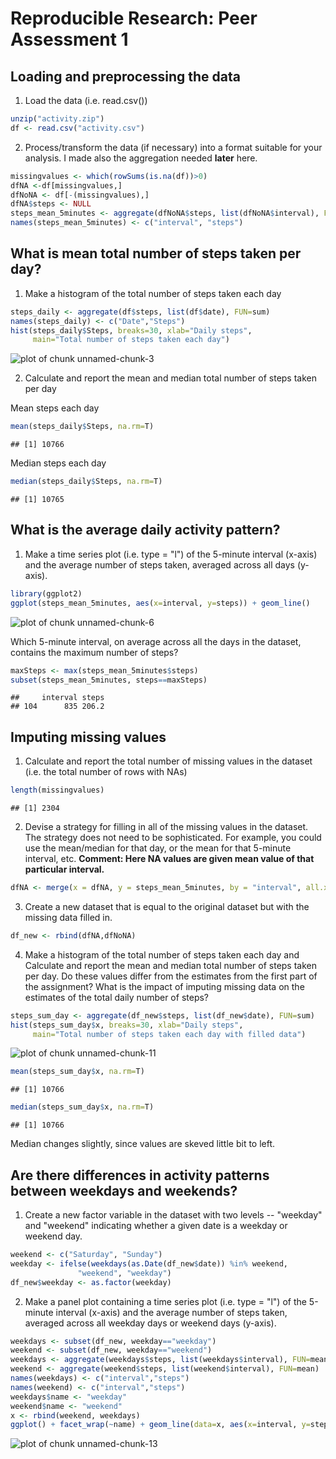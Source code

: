 # Reproducible Research: Peer Assessment 1

## Loading and preprocessing the data

1. Load the data (i.e. read.csv())


```r
unzip("activity.zip")
df <- read.csv("activity.csv")
```

2. Process/transform the data (if necessary) into a format suitable for your 
analysis. I made also the aggregation needed **later** here.


```r
missingvalues <- which(rowSums(is.na(df))>0)
dfNA <-df[missingvalues,]
dfNoNA <- df[-(missingvalues),]
dfNA$steps <- NULL
steps_mean_5minutes <- aggregate(dfNoNA$steps, list(dfNoNA$interval), FUN=mean)
names(steps_mean_5minutes) <- c("interval", "steps")
```

## What is mean total number of steps taken per day?

1. Make a histogram of the total number of steps taken each day


```r
steps_daily <- aggregate(df$steps, list(df$date), FUN=sum)
names(steps_daily) <- c("Date","Steps")
hist(steps_daily$Steps, breaks=30, xlab="Daily steps", 
     main="Total number of steps taken each day")
```

![plot of chunk unnamed-chunk-3](figure/unnamed-chunk-3.png) 

2. Calculate and report the mean and median total number of steps taken per day

Mean steps each day

```r
mean(steps_daily$Steps, na.rm=T)
```

```
## [1] 10766
```

Median steps each day

```r
median(steps_daily$Steps, na.rm=T)
```

```
## [1] 10765
```

## What is the average daily activity pattern?

1. Make a time series plot (i.e. type = "l") of the 5-minute interval (x-axis) 
and the average number of steps taken, averaged across all days (y-axis). 


```r
library(ggplot2)
ggplot(steps_mean_5minutes, aes(x=interval, y=steps)) + geom_line()
```

![plot of chunk unnamed-chunk-6](figure/unnamed-chunk-6.png) 

Which 5-minute interval, on average across all the days in the dataset, 
contains the maximum number of steps?


```r
maxSteps <- max(steps_mean_5minutes$steps)
subset(steps_mean_5minutes, steps==maxSteps)
```

```
##     interval steps
## 104      835 206.2
```

## Imputing missing values

1. Calculate and report the total number of missing values in the dataset 
(i.e. the total number of rows with NAs)


```r
length(missingvalues)
```

```
## [1] 2304
```

2. Devise a strategy for filling in all of the missing values in the dataset. 
The strategy does not need to be sophisticated. For example, you could use 
the mean/median for that day, or the mean for that 5-minute interval, etc.
**Comment: Here NA values are given mean value of that particular interval.**


```r
dfNA <- merge(x = dfNA, y = steps_mean_5minutes, by = "interval", all.x=TRUE)
```

3. Create a new dataset that is equal to the original dataset but with the 
missing data filled in.


```r
df_new <- rbind(dfNA,dfNoNA)
```

4. Make a histogram of the total number of steps taken each day and Calculate and 
report the mean and median total number of steps taken per day. Do these values 
differ from the estimates from the first part of the assignment? What is the 
impact of imputing missing data on the estimates of the total daily number of 
steps?


```r
steps_sum_day <- aggregate(df_new$steps, list(df_new$date), FUN=sum)
hist(steps_sum_day$x, breaks=30, xlab="Daily steps", 
     main="Total number of steps taken each day with filled data")
```

![plot of chunk unnamed-chunk-11](figure/unnamed-chunk-11.png) 

```r
mean(steps_sum_day$x, na.rm=T)
```

```
## [1] 10766
```

```r
median(steps_sum_day$x, na.rm=T)
```

```
## [1] 10766
```

Median changes slightly, since values are skeved little bit to left. 

## Are there differences in activity patterns between weekdays and weekends?

1. Create a new factor variable in the dataset with two levels -- "weekday"
and "weekend" indicating whether a given date is a weekday or weekend day.


```r
weekend <- c("Saturday", "Sunday")
weekday <- ifelse(weekdays(as.Date(df_new$date)) %in% weekend, 
               "weekend", "weekday")
df_new$weekday <- as.factor(weekday)
```

2. Make a panel plot containing a time series plot (i.e. type = "l") 
of the 5-minute interval (x-axis) and the average number of steps taken, 
averaged across all weekday days or weekend days (y-axis).


```r
weekdays <- subset(df_new, weekday=="weekday")
weekend <- subset(df_new, weekday=="weekend")
weekdays <- aggregate(weekdays$steps, list(weekdays$interval), FUN=mean)
weekend <- aggregate(weekend$steps, list(weekend$interval), FUN=mean)
names(weekdays) <- c("interval","steps")
names(weekend) <- c("interval","steps")
weekdays$name <- "weekday"
weekend$name <- "weekend"
x <- rbind(weekend, weekdays)
ggplot() + facet_wrap(~name) + geom_line(data=x, aes(x=interval, y=steps))
```

![plot of chunk unnamed-chunk-13](figure/unnamed-chunk-13.png) 
